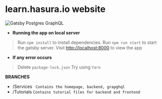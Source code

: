 


# learn.hasura.io website

![Gatsby Postgres GraphQL](./assets/gatsby-postgres-graphql.png)

- **Running the app on local server**

>    Run `npm install` to install dependencies.
>    Run `npm run start` to start the gatsby server.
>   Visit [http://localhost:8000](http://localhost:8000) to view the app

- **If any error occurs**
>    Delete  `package-lock.json`
>    Try using `Yarn`
     
 
**BRANCHES** 
- /Services   ` Contains the homepage, backend, grapghql`
- /Tutorials  `Contains tutorial files for backend and frontend`




   


